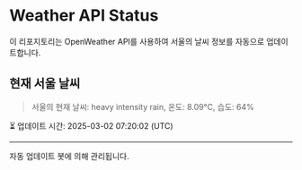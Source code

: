 
# Weather API Status

이 리포지토리는 OpenWeather API를 사용하여 서울의 날씨 정보를 자동으로 업데이트합니다.

## 현재 서울 날씨
> 서울의 현재 날씨: heavy intensity rain, 온도: 8.09°C, 습도: 64%

⏳ 업데이트 시간: 2025-03-02 07:20:02 (UTC)

---
자동 업데이트 봇에 의해 관리됩니다.
